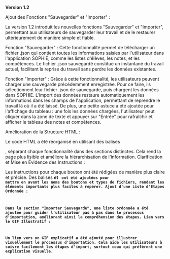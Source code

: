 **Version 1.2**

Ajout des Fonctions "Sauvegarder" et "Importer" :

La version 1.2 introduit les nouvelles fonctions "Sauvegarder" et "Importer", permettant aux utilisateurs de sauvegarder leur travail et de le restaurer ultérieurement de manière simple et fiable.

Fonction "Sauvegarder" : Cette fonctionnalité permet de télécharger un fichier .json qui contient toutes les informations saisies par l'utilisateur dans l'application SOPHIE, comme les listes d'élèves, les notes, et les compétences. Le fichier .json sauvegardé constitue un instantané du travail actuel, facilitant la reprise du travail sans perdre les données existantes.

Fonction "Importer" : Grâce à cette fonctionnalité, les utilisateurs peuvent charger une sauvegarde précédemment enregistrée. Pour ce faire, ils sélectionnent leur fichier .json de sauvegarde, puis chargent les données dans SOPHIE. L'import des données restaure automatiquement les informations dans les champs de l'application, permettant de reprendre le travail là où il a été laissé. De plus, une petite astuce a été ajoutée pour l'affichage du tableau : une fois les données chargées, l'utilisateur peut cliquer dans la zone de texte et appuyer sur "Entrée" pour rafraîchir et afficher le tableau des notes et compétences.

Amélioration de la Structure HTML :

Le code HTML a été réorganisé en utilisant des balises <section>, séparant chaque fonctionnalité dans des sections distinctes. Cela rend la page plus lisible et améliore la hiérarchisation de l'information.
Clarification et Mise en Évidence des Instructions :

Les instructions pour chaque bouton ont été rédigées de manière plus claire et précise. Des balises <strong> et <code> ont été ajoutées pour mettre en avant les noms des boutons et types de fichiers, rendant les éléments importants plus faciles à repérer.
Ajout d'une Liste d'Étapes Ordonnée :

Dans la section "Importer Sauvegarde", une liste ordonnée a été ajoutée pour guider l'utilisateur pas à pas dans le processus d'importation, améliorant ainsi la compréhension des étapes.
Lien vers le GIF Illustratif :

Un lien vers un GIF explicatif a été ajouté pour illustrer visuellement le processus d'importation. Cela aide les utilisateurs à suivre facilement les étapes d'import, surtout ceux qui préfèrent une explication visuelle.
